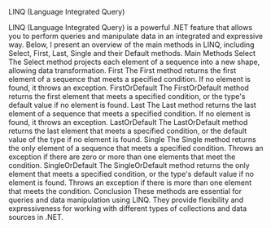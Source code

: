 LINQ (Language Integrated Query)

LINQ (Language Integrated Query) is a powerful .NET feature that allows you to perform queries and manipulate data in an integrated and expressive way. Below, I present an overview of the main methods in LINQ, including Select, First, Last, Single and their Default methods.
Main Methods
Select
The Select method projects each element of a sequence into a new shape, allowing data transformation.
First
The First method returns the first element of a sequence that meets a specified condition. If no element is found, it throws an exception.
FirstOrDefault
The FirstOrDefault method returns the first element that meets a specified condition, or the type's default value if no element is found.
Last
The Last method returns the last element of a sequence that meets a specified condition. If no element is found, it throws an exception.
LastOrDefault
The LastOrDefault method returns the last element that meets a specified condition, or the default value of the type if no element is found.
Single
The Single method returns the only element of a sequence that meets a specified condition. Throws an exception if there are zero or more than one elements that meet the condition.
SingleOrDefault
The SingleOrDefault method returns the only element that meets a specified condition, or the type's default value if no element is found. Throws an exception if there is more than one element that meets the condition.
Conclusion
These methods are essential for queries and data manipulation using LINQ. They provide flexibility and expressiveness for working with different types of collections and data sources in .NET.
